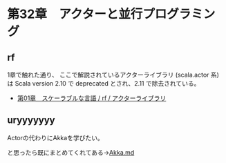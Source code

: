 # 第32章　アクターと並行プログラミング

## rf

1章で触れた通り、
ここで解説されているアクターライブラリ (scala.actor 系) は
Scala version 2.10 で deprecated とされ、2.11 で除去されている。

 * [第01章　スケーラブルな言語 / rf / アクターライブラリ](https://github.com/worksap-ate/demo/blob/master/study/programming_in_scala_reading/01.md#%E3%82%A2%E3%82%AF%E3%82%BF%E3%83%BC%E3%83%A9%E3%82%A4%E3%83%96%E3%83%A9%E3%83%AA)

## uryyyyyyy

Actorの代わりにAkkaを学びたい。

と思ったら既にまとめてくれてある→[Akka.md](https://github.com/worksap-ate/demo/blob/master/Akka.md)
